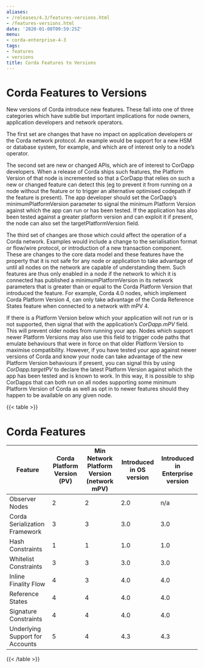 ```yaml
---
aliases:
- /releases/4.3/features-versions.html
- /features-versions.html
date: '2020-01-08T09:59:25Z'
menu:
- corda-enterprise-4-3
tags:
- features
- versions
title: Corda Features to Versions
---
```



# Corda Features to Versions

New versions of Corda introduce new features. These fall into one of three categories which have subtle but important implications for
            node owners, application developers and network operators.

The first set are changes that have no impact on application developers or the Corda network protocol. An example would be support for
            a new HSM or database system, for example, and which are of interest only to a node’s operator.

The second set are new or changed APIs, which are of interest to CorDapp developers. When a release of Corda ships such features, the
            Platform Version of that node is incremented so that a CorDapp that relies on such a new or changed feature can detect this (eg to
            prevent it from running on a node without the feature or to trigger an alternative optimised codepath if the feature is present). The
            app developer should set the CorDapp’s minimumPlatformVersion parameter to signal the minimum Platform Version against which the app
            can run or has been tested. If the application has also been tested against a greater platform version and can exploit it if present,
            the node can also set the targetPlatformVersion field.

The third set of changes are those which could affect the operation of a Corda network. Examples would include a change to the
            serialisation format or flow/wire protocol, or introduction of a new transaction component.  These are changes to the core data model and
            these features have the property that it is not safe for any node or application to take advantage of until all nodes on the network
            are capable of understanding them. Such features are thus only enabled in a node if the network to which it is connected has published
            a minimumPlatformVersion in its network parameters that is greater than or equal to the Corda Platform Version that introduced the
            feature. For example, Corda 4.0 nodes, which implement Corda Platform Version 4, can only take advantage of the Corda Reference States
            feature when connected to a network with mPV 4.

If there is a Platform Version below which your application will not run or is not supported, then signal that with the application’s
            *CorDapp.mPV* field. This will prevent older nodes from running your app. Nodes which support newer Platform Versions may also use this
            field to trigger code paths that emulate behaviours that were in force on that older Platform Version to maximise compatibility. However,
            if you have tested your app against newer versions of Corda and know your node can take advantage of the new Platform Version behaviours
            if present, you can signal this by using *CorDapp.targetPV* to declare the latest Platform Version against which the app has been tested
            and is known to work. In this way, it is possible to ship CorDapps that can both run on all nodes supporting some minimum Platform Version
            of Corda as well as opt in to newer features should they happen to be available on any given node.


{{< table >}}

# Corda Features

|Feature|Corda Platform Version (PV)|Min Network Platform Version (network mPV)|Introduced in OS version|Introduced in Enterprise version|
|--------------------|--------------------|--------------------|--------------------|--------------------|
|Observer Nodes|2|2|2.0|n/a|
|Corda Serialization Framework|3|3|3.0|3.0|
|Hash Constraints|1|1|1.0|1.0|
|Whitelist Constraints|3|3|3.0|3.0|
|Inline Finality Flow|4|3|4.0|4.0|
|Reference States|4|4|4.0|4.0|
|Signature Constraints|4|4|4.0|4.0|
|Underlying Support for Accounts|5|4|4.3|4.3|

{{< /table >}}

